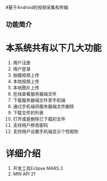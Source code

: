 #基于Android的视频采集和传输
## 功能简介
# 本系统共有以下几大功能
1. 用户注册
2. 用户登录
3. 拍摄视频上传
4. 本地视频上传
5. 本地图片上传
6. 在线查看服务器端文件
7. 下载服务器端文件至手机端
8. 通过手机端将服务器端文件删除
9. 下载文件的列表
10. 打开或是删除已下载的文件
11. 支持用户修改密码
12. 支持用户设置手机端显示个性昵称
# 详细介绍
1. 开发工具Eclipse MARS.2
2. MIN API 21
